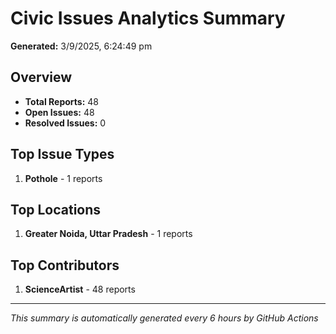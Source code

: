 #  Civic Issues Analytics Summary

**Generated:** 3/9/2025, 6:24:49 pm

##  Overview
- **Total Reports:** 48
- **Open Issues:** 48
- **Resolved Issues:** 0

##  Top Issue Types
1. **Pothole** - 1 reports

##  Top Locations
1. **Greater Noida, Uttar Pradesh** - 1 reports

##  Top Contributors
1. **ScienceArtist** - 48 reports

---
*This summary is automatically generated every 6 hours by GitHub Actions*
